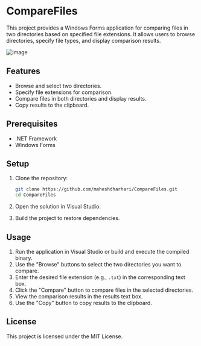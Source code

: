 # CompareFiles

This project provides a Windows Forms application for comparing files in two directories based on specified file extensions. It allows users to browse directories, specify file types, and display comparison results.

![image](https://github.com/user-attachments/assets/4a0d0b9c-1b2d-46e9-8995-9b7f0c2bbd09)


## Features

- Browse and select two directories.
- Specify file extensions for comparison.
- Compare files in both directories and display results.
- Copy results to the clipboard.

## Prerequisites

- .NET Framework
- Windows Forms

## Setup

1. Clone the repository:
   ```bash
   git clone https://github.com/maheshdharhari/CompareFiles.git
   cd CompareFiles
   ```

2. Open the solution in Visual Studio.

3. Build the project to restore dependencies.

## Usage

1. Run the application in Visual Studio or build and execute the compiled binary.
2. Use the "Browse" buttons to select the two directories you want to compare.
3. Enter the desired file extension (e.g., `.txt`) in the corresponding text box.
4. Click the "Compare" button to compare files in the selected directories.
5. View the comparison results in the results text box.
6. Use the "Copy" button to copy results to the clipboard.

## License

This project is licensed under the MIT License.
